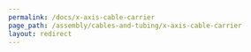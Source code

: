 ```yaml
---
permalink: /docs/x-axis-cable-carrier
page_path: /assembly/cables-and-tubing/x-axis-cable-carrier
layout: redirect
---
```

